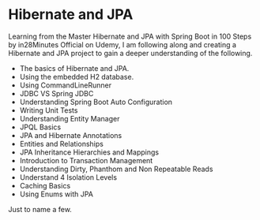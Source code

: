 # Hibernate and JPA

Learning from the  Master Hibernate and JPA with Spring Boot in 100 Steps by in28Minutes Official on Udemy, I am following along and creating a Hibernate and JPA project to gain a deeper understanding of the following.

- The basics of Hibernate and JPA.
- Using the embedded H2 database.
- Using CommandLineRunner
- JDBC VS Spring JDBC
- Understanding Spring Boot Auto Configuration
- Writing Unit Tests
- Understanding Entity Manager
- JPQL Basics
- JPA and Hibernate Annotations
- Entities and Relationships
- JPA Inheritance Hierarchies and Mappings
- Introduction to Transaction Management
- Understanding Dirty, Phanthom and Non Repeatable Reads
- Understand 4 Isolation Levels
- Caching Basics
- Using Enums with JPA

Just to name a few.



